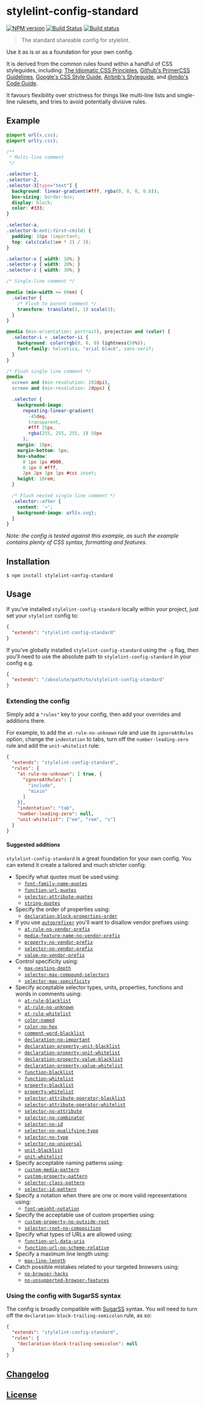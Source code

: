 # stylelint-config-standard

[![NPM version](http://img.shields.io/npm/v/stylelint-config-standard.svg)](https://www.npmjs.org/package/stylelint-config-standard) [![Build Status](https://travis-ci.org/stylelint/stylelint-config-standard.svg?branch=master)](https://travis-ci.org/stylelint/stylelint-config-standard) [![Build status](https://ci.appveyor.com/api/projects/status/o8rfhyax6n7bjnlt/branch/master?svg=true)](https://ci.appveyor.com/project/stylelint/stylelint-config-standard/branch/master)

> The standard shareable config for stylelint.

Use it as is or as a foundation for your own config.

It is derived from the common rules found within a handful of CSS styleguides, including: [The Idiomatic CSS Principles](https://github.com/necolas/idiomatic-css),
[Github's PrimerCSS Guidelines](http://primercss.io/guidelines/#scss),
[Google's CSS Style Guide](https://google.github.io/styleguide/htmlcssguide.xml#CSS_Formatting_Rules), [Airbnb's Styleguide](https://github.com/airbnb/css#css), and [@mdo's Code Guide](http://codeguide.co/#css).

It favours flexibility over strictness for things like multi-line lists and single-line rulesets, and tries to avoid potentially divisive rules.

## Example

```css
@import url(x.css);
@import url(y.css);

/**
 * Multi-line comment
 */

.selector-1,
.selector-2,
.selector-3[type="text"] {
  background: linear-gradient(#fff, rgba(0, 0, 0, 0.8));
  box-sizing: border-box;
  display: block;
  color: #333;
}

.selector-a,
.selector-b:not(:first-child) {
  padding: 10px !important;
  top: calc(calc(1em * 2) / 3);
}

.selector-x { width: 10%; }
.selector-y { width: 20%; }
.selector-z { width: 30%; }

/* Single-line comment */

@media (min-width >= 60em) {
  .selector {
    /* Flush to parent comment */
    transform: translate(1, 1) scale(3);
  }
}

@media (min-orientation: portrait), projection and (color) {
  .selector-i + .selector-ii {
    background: color(rgb(0, 0, 0) lightness(50%));
    font-family: helvetica, "arial black", sans-serif;
  }
}

/* Flush single line comment */
@media
  screen and (min-resolution: 192dpi),
  screen and (min-resolution: 2dppx) {

  .selector {
    background-image:
      repeating-linear-gradient(
        -45deg,
        transparent,
        #fff 25px,
        rgba(255, 255, 255, 1) 50px
      );
    margin: 10px;
    margin-bottom: 5px;
    box-shadow:
      0 1px 1px #000,
      0 1px 0 #fff,
      2px 2px 1px 1px #ccc inset;
    height: 10rem;
  }

  /* Flush nested single line comment */
  .selector::after {
    content: '→';
    background-image: url(x.svg);
  }
}
```

*Note: the config is tested against this example, as such the example contains plenty of CSS syntax, formatting and features.*

## Installation

```console
$ npm install stylelint-config-standard
```

## Usage

If you've installed `stylelint-config-standard` locally within your project, just set your `stylelint` config to:

```json
{
  "extends": "stylelint-config-standard"
}
```

If you've globally installed `stylelint-config-standard` using the `-g` flag, then you'll need to use the absolute path to `stylelint-config-standard` in your config e.g.

```json
{
  "extends": "/absolute/path/to/stylelint-config-standard"
}
```

### Extending the config

Simply add a `"rules"` key to your config, then add your overrides and additions there.

For example, to add the `at-rule-no-unknown` rule and use its `ignoreAtRules` option, change the `indentation` to tabs, turn off the `number-leading-zero` rule and add the `unit-whitelist` rule:

```json
{
  "extends": "stylelint-config-standard",
  "rules": {
    "at-rule-no-unknown": [ true, {
      "ignoreAtRules": [
        "include",
        "mixin"
      ]
    }],
    "indentation": "tab",
    "number-leading-zero": null,
    "unit-whitelist": ["em", "rem", "s"]
  }
}
```

#### Suggested additions

`stylelint-config-standard` is a great foundation for your own config. You can extend it create a tailored and much stricter config:

- Specify what quotes must be used using:
  - [`font-family-name-quotes`](https://github.com/stylelint/stylelint/blob/master/src/rules/font-family-name-quotes/README.md)
  - [`function-url-quotes`](https://github.com/stylelint/stylelint/blob/master/src/rules/function-url-quotes/README.md)
  - [`selector-attribute-quotes`](https://github.com/stylelint/stylelint/blob/master/src/rules/selector-attribute-quotes/README.md)
  - [`string-quotes`](https://github.com/stylelint/stylelint/blob/master/src/rules/string-quotes/README.md)
- Specify the order of properties using:
  - [`declaration-block-properties-order`](https://github.com/stylelint/stylelint/blob/master/src/rules/declaration-block-properties-order/README.md)
- If you use [`autoprefixer`](https://github.com/postcss/autoprefixer) you'll want to disallow vendor prefixes using:
  - [`at-rule-no-vendor-prefix`](https://github.com/stylelint/stylelint/blob/master/src/rules/at-rule-no-vendor-prefix/README.md)
  - [`media-feature-name-no-vendor-prefix`](https://github.com/stylelint/stylelint/blob/master/src/rules/media-feature-name-no-vendor-prefix/README.md)
  - [`property-no-vendor-prefix`](https://github.com/stylelint/stylelint/blob/master/src/rules/property-no-vendor-prefix/README.md)
  - [`selector-no-vendor-prefix`](https://github.com/stylelint/stylelint/blob/master/src/rules/selector-no-vendor-prefix/README.md)
  - [`value-no-vendor-prefix`](https://github.com/stylelint/stylelint/blob/master/src/rules/value-no-vendor-prefix/README.md)
- Control specificity using:
  - [`max-nesting-depth`](https://github.com/stylelint/stylelint/blob/master/src/rules/max-nesting-depth/README.md)
  - [`selector-max-compound-selectors`](https://github.com/stylelint/stylelint/blob/master/src/rules/selector-max-compound-selectors/README.md)
  - [`selector-max-specificity`](https://github.com/stylelint/stylelint/blob/master/src/rules/selector-max-specificity/README.md)
- Specify acceptable selector types, units, properties, functions and words in comments using:
  - [`at-rule-blacklist`](https://github.com/stylelint/stylelint/blob/master/src/rules/at-rule-blacklist/README.md)
  - [`at-rule-no-unknown`](https://github.com/stylelint/stylelint/blob/master/src/rules/at-rule-no-unknown/README.md)
  - [`at-rule-whitelist`](https://github.com/stylelint/stylelint/blob/master/src/rules/at-rule-whitelist/README.md)
  - [`color-named`](https://github.com/stylelint/stylelint/blob/master/src/rules/color-named/README.md)
  - [`color-no-hex`](https://github.com/stylelint/stylelint/blob/master/src/rules/color-no-hex/README.md)
  - [`comment-word-blacklist`](https://github.com/stylelint/stylelint/blob/master/src/rules/comment-word-blacklist/README.md)
  - [`declaration-no-important`](https://github.com/stylelint/stylelint/blob/master/src/rules/declaration-no-important/README.md)
  - [`declaration-property-unit-blacklist`](https://github.com/stylelint/stylelint/blob/master/src/rules/declaration-property-unit-blacklist/README.md)
  - [`declaration-property-unit-whitelist`](https://github.com/stylelint/stylelint/blob/master/src/rules/declaration-property-unit-whitelist/README.md)
  - [`declaration-property-value-blacklist`](https://github.com/stylelint/stylelint/blob/master/src/rules/declaration-property-value-blacklist/README.md)
  - [`declaration-property-value-whitelist`](https://github.com/stylelint/stylelint/blob/master/src/rules/declaration-property-value-whitelist/README.md)
  - [`function-blacklist`](https://github.com/stylelint/stylelint/blob/master/src/rules/function-blacklist/README.md)
  - [`function-whitelist`](https://github.com/stylelint/stylelint/blob/master/src/rules/function-whitelist/README.md)
  - [`property-blacklist`](https://github.com/stylelint/stylelint/blob/master/src/rules/property-blacklist/README.md)
  - [`property-whitelist`](https://github.com/stylelint/stylelint/blob/master/src/rules/property-whitelist/README.md)
  - [`selector-attribute-operator-blacklist`](https://github.com/stylelint/stylelint/blob/master/src/rules/selector-attribute-operator-blacklist/README.md)
  - [`selector-attribute-operator-whitelist`](https://github.com/stylelint/stylelint/blob/master/src/rules/selector-attribute-operator-whitelist/README.md)
  - [`selector-no-attribute`](https://github.com/stylelint/stylelint/blob/master/src/rules/selector-no-attribute/README.md)
  - [`selector-no-combinator`](https://github.com/stylelint/stylelint/blob/master/src/rules/selector-no-combinator/README.md)
  - [`selector-no-id`](https://github.com/stylelint/stylelint/blob/master/src/rules/selector-no-id/README.md)
  - [`selector-no-qualifying-type`](https://github.com/stylelint/stylelint/blob/master/src/rules/selector-no-qualifying-type/README.md)
  - [`selector-no-type`](https://github.com/stylelint/stylelint/blob/master/src/rules/selector-no-type/README.md)
  - [`selector-no-universal`](https://github.com/stylelint/stylelint/blob/master/src/rules/selector-no-universal/README.md)
  - [`unit-blacklist`](https://github.com/stylelint/stylelint/blob/master/src/rules/property-blacklist/README.md)
  - [`unit-whitelist`](https://github.com/stylelint/stylelint/blob/master/src/rules/property-blacklist/README.md)
- Specify acceptable naming patterns using:
  - [`custom-media-pattern`](https://github.com/stylelint/stylelint/blob/master/src/rules/custom-media-pattern/README.md)
  - [`custom-property-pattern`](https://github.com/stylelint/stylelint/blob/master/src/rules/custom-property-pattern/README.md)
  - [`selector-class-pattern`](https://github.com/stylelint/stylelint/blob/master/src/rules/selector-class-pattern/README.md)
  - [`selector-id-pattern`](https://github.com/stylelint/stylelint/blob/master/src/rules/selector-id-pattern/README.md)
- Specify a notation when there are one or more valid representations using:
  - [`font-weight-notation`](https://github.com/stylelint/stylelint/blob/master/src/rules/font-weight-notation/README.md)
- Specify the acceptable use of custom properties using:
  - [`custom-property-no-outside-root`](https://github.com/stylelint/stylelint/blob/master/src/rules/custom-property-no-outside-root/README.md)
  - [`selector-root-no-composition`](https://github.com/stylelint/stylelint/blob/master/src/rules/selector-root-no-composition/README.md)
- Specify what types of URLs are allowed using:
  - [`function-url-data-uris`](https://github.com/stylelint/stylelint/blob/master/src/rules/function-url-data-uris/README.md)
  - [`function-url-no-scheme-relative`](https://github.com/stylelint/stylelint/blob/master/src/rules/function-url-no-scheme-relative/README.md)
- Specify a maximum line length using:
  - [`max-line-length`](https://github.com/stylelint/stylelint/blob/master/src/rules/max-line-length/README.md)
- Catch possible mistakes related to your targeted browsers using:
  - [`no-browser-hacks`](https://github.com/stylelint/stylelint/blob/master/src/rules/no-browser-hacks/README.md)
  - [`no-unsupported-browser-features`](https://github.com/stylelint/stylelint/blob/master/src/rules/no-unsupported-browser-features/README.md)

### Using the config with SugarSS syntax

The config is broadly compatible with [SugarSS](https://github.com/postcss/sugarss) syntax. You *will* need to turn off the `declaration-block-trailing-semicolon` rule, as so:

```json
{
  "extends": "stylelint-config-standard",
  "rules": {
    "declaration-block-trailing-semicolon": null
  }
}
```

## [Changelog](CHANGELOG.md)

## [License](LICENSE)
